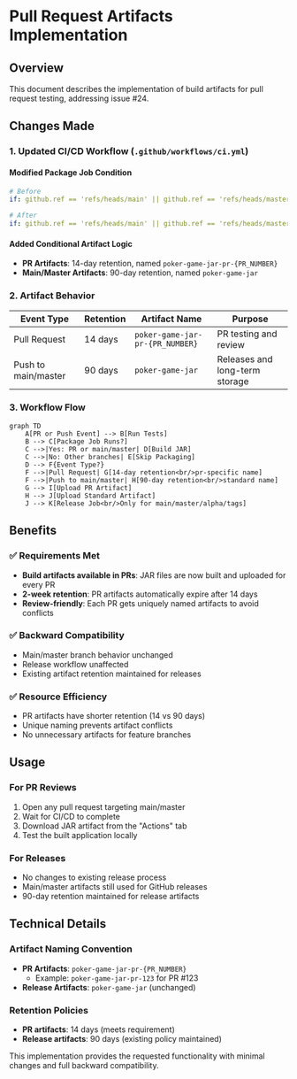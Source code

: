 # Pull Request Artifacts Implementation

## Overview
This document describes the implementation of build artifacts for pull request testing, addressing issue #24.

## Changes Made

### 1. Updated CI/CD Workflow (`.github/workflows/ci.yml`)

#### Modified Package Job Condition
```yaml
# Before
if: github.ref == 'refs/heads/main' || github.ref == 'refs/heads/master'

# After  
if: github.ref == 'refs/heads/main' || github.ref == 'refs/heads/master' || github.event_name == 'pull_request'
```

#### Added Conditional Artifact Logic
- **PR Artifacts**: 14-day retention, named `poker-game-jar-pr-{PR_NUMBER}`
- **Main/Master Artifacts**: 90-day retention, named `poker-game-jar`

### 2. Artifact Behavior

| Event Type | Retention | Artifact Name | Purpose |
|------------|-----------|---------------|---------|
| Pull Request | 14 days | `poker-game-jar-pr-{PR_NUMBER}` | PR testing and review |
| Push to main/master | 90 days | `poker-game-jar` | Releases and long-term storage |

### 3. Workflow Flow

```mermaid
graph TD
    A[PR or Push Event] --> B[Run Tests]
    B --> C[Package Job Runs?]
    C -->|Yes: PR or main/master| D[Build JAR]
    C -->|No: Other branches| E[Skip Packaging]
    D --> F{Event Type?}
    F -->|Pull Request| G[14-day retention<br/>pr-specific name]
    F -->|Push to main/master| H[90-day retention<br/>standard name]
    G --> I[Upload PR Artifact]
    H --> J[Upload Standard Artifact]
    J --> K[Release Job<br/>Only for main/master/alpha/tags]
```

## Benefits

### ✅ Requirements Met
- **Build artifacts available in PRs**: JAR files are now built and uploaded for every PR
- **2-week retention**: PR artifacts automatically expire after 14 days
- **Review-friendly**: Each PR gets uniquely named artifacts to avoid conflicts

### ✅ Backward Compatibility  
- Main/master branch behavior unchanged
- Release workflow unaffected
- Existing artifact retention maintained for releases

### ✅ Resource Efficiency
- PR artifacts have shorter retention (14 vs 90 days)
- Unique naming prevents artifact conflicts
- No unnecessary artifacts for feature branches

## Usage

### For PR Reviews
1. Open any pull request targeting main/master
2. Wait for CI/CD to complete
3. Download JAR artifact from the "Actions" tab
4. Test the built application locally

### For Releases
- No changes to existing release process
- Main/master artifacts still used for GitHub releases
- 90-day retention maintained for release artifacts

## Technical Details

### Artifact Naming Convention
- **PR Artifacts**: `poker-game-jar-pr-{PR_NUMBER}`
  - Example: `poker-game-jar-pr-123` for PR #123
- **Release Artifacts**: `poker-game-jar` (unchanged)

### Retention Policies
- **PR artifacts**: 14 days (meets requirement)
- **Release artifacts**: 90 days (existing policy maintained)

This implementation provides the requested functionality with minimal changes and full backward compatibility.